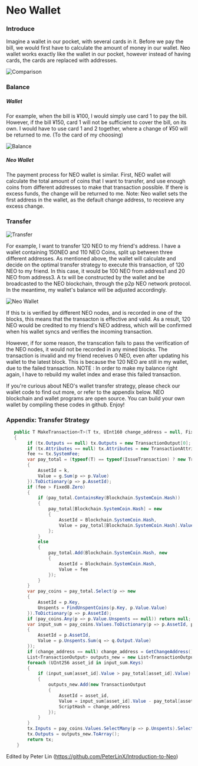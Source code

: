 # Neo Wallet

### Introduce

Imagine a wallet in our pocket, with several cards in it. Before we pay the bill, we would first have to calculate the amount of money in our wallet. Neo wallet works exactly like the wallet in our pocket, however instead of having cards, the cards are replaced with addresses.

![Comparison](https://github.com/PeterLinX/Introduction-to-Neo/blob/master/en/images/Neo%20Wallet/Comparison.jpg)



### Balance

##### Wallet

For example, when the bill is ¥100, I would simply use card 1 to pay the bill. However, if the bill ¥150, card 1 will not be sufficient to cover the bill, on its own. I would have to use card 1 and 2 together, where a change of ¥50 will be returned to me. (To the card of my choosing)

![Balance](https://github.com/PeterLinX/Introduction-to-Neo/blob/master/en/images/Neo%20Wallet/Balance.jpg)

##### Neo Wallet

The payment process for NEO wallet is similar. First, NEO wallet will calculate the total amount of coins that I want to transfer, and use enough coins from different addresses to make that transaction possible. If there is excess funds, the change will be returned to me. Note: Neo wallet sets the first address in the wallet, as the default change address, to receieve any excess change. 

### Transfer

![Transfer](https://github.com/PeterLinX/Introduction-to-Neo/blob/master/en/images/Neo%20Wallet/Transfer.jpg)

For example, I want to transfer 120 NEO to my friend's address. I have a wallet containing 150NEO and 110 NEO Coins, split up between three different addresses. As mentioned above, the wallet will calculate and decide on the optimal transfer strategy to execute this transaction, of 120 NEO to my friend. In this case, it would be 100 NEO from address1 and 20 NEO from address3. A tx will be constructed by the wallet and be broadcasted to the NEO blockchain, through the p2p NEO network protocol. In the meantime, my wallet's balance will be adjusted accordingly.

![Neo Wallet](https://github.com/PeterLinX/Introduction-to-Neo/blob/master/en/images/Neo%20Wallet/Neo%20Wallet.jpg)

If this tx is verified by different NEO nodes, and is recorded in one of the blocks, this means that the transacton is effective and valid. As a result, 120 NEO would be credited to my friend's NEO address, which will be confirmed when his wallet syncs and verifies the incoming transaction.

However, if for some reason, the transcation fails to pass the verification of the NEO nodes, it would not be recorded in any mined blocks. The transaction is invalid and my friend receives 0 NEO, even after updating his wallet to the latest block. This is because the 120 NEO are still in my wallet, due to the failed transaction. NOTE : In order to make my balance right again, I have to rebuild my wallet index and erase this failed transaction.

If you're curious about NEO's wallet transfer strategy, please check our wallet code to find out more, or refer to the appendix below. NEO blockchain and wallet programs are open source. You can build your own wallet by compiling these codes in github. Enjoy!

### Appendix: Transfer Strategy

```c#
   public T MakeTransaction<T>(T tx, UInt160 change_address = null, Fixed8 fee = default(Fixed8)) where T : Transaction
   {
        if (tx.Outputs == null) tx.Outputs = new TransactionOutput[0];
        if (tx.Attributes == null) tx.Attributes = new TransactionAttribute[0];
        fee += tx.SystemFee;
        var pay_total = (typeof(T) == typeof(IssueTransaction) ? new TransactionOutput[0] : tx.Outputs).GroupBy(p => p.AssetId, (k, g) => new
        {
            AssetId = k,
            Value = g.Sum(p => p.Value)
        }).ToDictionary(p => p.AssetId);
        if (fee > Fixed8.Zero)
        {
            if (pay_total.ContainsKey(Blockchain.SystemCoin.Hash))
            {
                pay_total[Blockchain.SystemCoin.Hash] = new
                {
                    AssetId = Blockchain.SystemCoin.Hash,
                    Value = pay_total[Blockchain.SystemCoin.Hash].Value + fee
                };
            }
            else
            {
                pay_total.Add(Blockchain.SystemCoin.Hash, new
                {
                    AssetId = Blockchain.SystemCoin.Hash,
                    Value = fee
                });
            }
        }
        var pay_coins = pay_total.Select(p => new
        {
            AssetId = p.Key,
            Unspents = FindUnspentCoins(p.Key, p.Value.Value)
        }).ToDictionary(p => p.AssetId);
        if (pay_coins.Any(p => p.Value.Unspents == null)) return null;
        var input_sum = pay_coins.Values.ToDictionary(p => p.AssetId, p => new
        {
            AssetId = p.AssetId,
            Value = p.Unspents.Sum(q => q.Output.Value)
        });
        if (change_address == null) change_address = GetChangeAddress();
        List<TransactionOutput> outputs_new = new List<TransactionOutput>(tx.Outputs);
        foreach (UInt256 asset_id in input_sum.Keys)
        {
            if (input_sum[asset_id].Value > pay_total[asset_id].Value)
            {
                outputs_new.Add(new TransactionOutput
                {
                    AssetId = asset_id,
                    Value = input_sum[asset_id].Value - pay_total[asset_id].Value,
                    ScriptHash = change_address
                });
            }
        }
        tx.Inputs = pay_coins.Values.SelectMany(p => p.Unspents).Select(p => p.Reference).ToArray();
        tx.Outputs = outputs_new.ToArray();
        return tx;
    }
```



Edited by Peter Lin (https://github.com/PeterLinX/Introduction-to-Neo)



